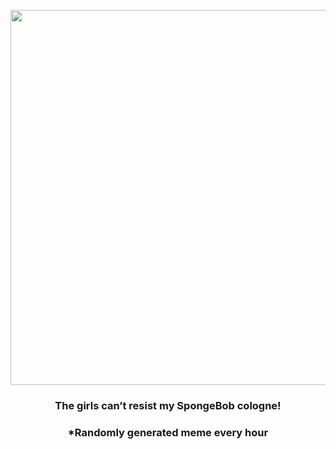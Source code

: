 <p align="center">
        <img src="https://i.redd.it/pkeksxn1srf91.jpg" width="600" height="600">
        </p>
        <h3 align="center">The girls can’t resist my SpongeBob cologne!</h3>
        <h3 align="center">*Randomly generated meme every hour</h3>
    